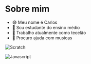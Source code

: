 # Sobre mim

- 😄 Meu nome é Carlos 
- 💬 Sou estudante do ensino médio
- 🔭 Trabalho atualmente como tecelão
- 🤔 Procuro ajuda com musicas





![Scratch](https://img.shields.io/badge/Scratch-4D97FF?style=for-the-badge&logo=Scratch&logoColor=white)

![Javascript](https://img.shields.io/badge/JavaScript-F7DF1E?style=for-the-badge&logo=javascript&logoColor=black)


